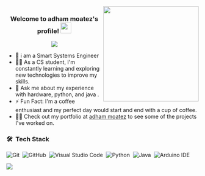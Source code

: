 
<img width="250" align="right" src="https://c.tenor.com/_DOBjnGspYAAAAAM/code-coding.gif">

<h3 align="center">
  Welcome to adham moatez's profile!
  <img src="https://media.giphy.com/media/hvRJCLFzcasrR4ia7z/giphy.gif" width="28">
</h3>

<!-- Typing SVG by DenverCoder1 - https://github.com/DenverCoder1/readme-typing-svg -->
<p align="center">
  <a href="https://github.com/DenverCoder1/readme-typing-svg">
    <img src="https://readme-typing-svg.herokuapp.com?lines=Smart%20Systems%20Engineer;AI%20%7C%20IoT%20%7C%20Automation%20Specialist;Building%20intelligent%20connected%20solutions;Always%20learning%20and%20innovating&font=Fira%20Code&center=true&width=650&height=45&color=00b894&vCenter=true&size=22">
  </a>
</p>


- 🏢 i am a Smart Systems Engineer 
- 👨‍💻 As a CS student, I'm constantly learning and exploring new technologies to improve my skills.
- 💬 Ask me about my experience with hardware, python, and java .
- ⚡ Fun Fact: I'm a coffee enthusiast and my perfect day would start and end with a cup of coffee.
- 👨‍💻 Check out my portfolio at [adham moatez](https://www.linkedin.com/in/adham-moatez-b03160256/) to see some of the projects I've worked on.



### 🛠 &nbsp;Tech Stack
![Git](https://img.shields.io/badge/-Git-05122A?style=flat&logo=git)&nbsp;
![GitHub](https://img.shields.io/badge/-GitHub-05122A?style=flat&logo=github)&nbsp;
![Visual Studio Code](https://img.shields.io/badge/-Visual%20Studio%20Code-05122A?style=flat&logo=visual-studio-code&logoColor=007ACC)&nbsp;
![Python](https://img.shields.io/badge/-Python-05122A?style=flat&logo=python)&nbsp;
![Java](https://img.shields.io/badge/-Java-05122A?style=flat&logo=java)&nbsp;
![Arduino IDE](https://img.shields.io/badge/-Arduino%20IDE-05122A?style=flat&logo=arduino&logoColor=00979D)&nbsp;



<a href="https://komarev.com/ghpvc/?username=adhammoatez123&style=for-the-badge">
    <img src="https://komarev.com/ghpvc/?username=adhammoatez123&style=for-the-badge">
</a>
